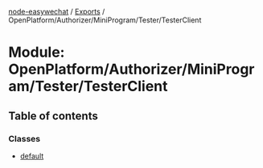 [node-easywechat](../README.md) / [Exports](../modules.md) / OpenPlatform/Authorizer/MiniProgram/Tester/TesterClient

# Module: OpenPlatform/Authorizer/MiniProgram/Tester/TesterClient

## Table of contents

### Classes

- [default](../classes/OpenPlatform_Authorizer_MiniProgram_Tester_TesterClient.default.md)
